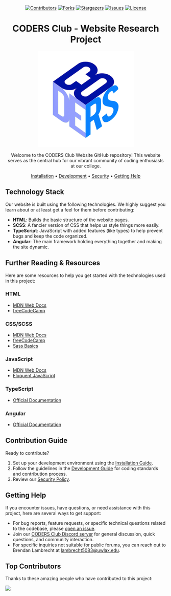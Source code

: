 <div align="center">

[![Contributors][contributors-shield]][contributors-url]
[![Forks][forks-shield]][forks-url]
[![Stargazers][stars-shield]][stars-url]
[![Issues][issues-shield]][issues-url]
[![License][license-shield]][license-url]

# CODERS Club - Website Research Project

<img src="src/assets/images/Logos/logo.png" alt="CODERS logo" width="300">

Welcome to the CODERS Club Website GitHub repository! This website serves as the central hub for our vibrant community of coding enthusiasts at our college.

[Installation](./INSTALL.md) &bull; [Development](./DEVELOPMENT.md) &bull; [Security](./SECURITY.md) &bull; [Getting Help](#getting-help)

</div>

## Technology Stack

Our website is built using the following technologies. We highly suggest you learn about or at least get a feel for them before contributing:

- **HTML**: Builds the basic structure of the website pages.
- **SCSS**: A fancier version of CSS that helps us style things more easily.
- **TypeScript**: JavaScript with added features (like types) to help prevent bugs and keep the code organized.
- **Angular**: The main framework holding everything together and making the site dynamic.

## Further Reading & Resources

Here are some resources to help you get started with the technologies used in this project:

### HTML

- [MDN Web Docs](https://developer.mozilla.org/en-US/docs/Web/HTML)
- [freeCodeCamp](https://www.freecodecamp.org/)

### CSS/SCSS

- [MDN Web Docs](https://developer.mozilla.org/en-US/docs/Web/CSS)
- [freeCodeCamp](https://www.freecodecamp.org/)
- [Sass Basics](https://sass-lang.com/guide)

### JavaScript

- [MDN Web Docs](https://developer.mozilla.org/en-US/docs/Web/JavaScript)
- [Eloquent JavaScript](https://eloquentjavascript.net/)

### TypeScript

- [Official Documentation](https://www.typescriptlang.org/)

### Angular

- [Official Documentation](https://angular.io/docs)

## Contribution Guide

Ready to contribute?

1. Set up your development environment using the [Installation Guide](./INSTALL.md).
2. Follow the guidelines in the [Development Guide](./DEVELOPMENT.md) for coding standards and contribution process.
3. Review our [Security Policy](./SECURITY.md).

## Getting Help

If you encounter issues, have questions, or need assistance with this project, here are several ways to get support:

- For bug reports, feature requests, or specific technical questions related to the codebase, please [open an issue](https://github.com/UWL-CODERS/CODERS_Website/issues).
- Join our [CODERS Club Discord server](https://discord.gg/UGupy2CVVq) for general discussion, quick questions, and community interaction.
- For specific inquiries not suitable for public forums, you can reach out to Brendan Lambrecht at lambrecht5083@uwlax.edu.

## Top Contributors

Thanks to these amazing people who have contributed to this project:

<a href="https://github.com/UWL-CODERS/CODERS_Website/graphs/contributors">
  <img src="https://contrib.rocks/image?repo=UWL-CODERS/CODERS_Website" />
</a>

<!-- Reference-style Links -->
<!-- https://www.markdownguide.org/basic-syntax/#reference-style-links -->
[contributors-shield]: https://img.shields.io/github/contributors/UWL-CODERS/CODERS_Website?style=for-the-badge
[contributors-url]: https://github.com/UWL-CODERS/CODERS_Website/graphs/contributors
[forks-shield]: https://img.shields.io/github/forks/UWL-CODERS/CODERS_Website?style=for-the-badge
[forks-url]: https://github.com/UWL-CODERS/CODERS_Website/network/members
[stars-shield]: https://img.shields.io/github/stars/UWL-CODERS/CODERS_Website?style=for-the-badge
[stars-url]: https://github.com/UWL-CODERS/CODERS_Website/stargazers
[issues-shield]: https://img.shields.io/github/issues/UWL-CODERS/CODERS_Website?style=for-the-badge
[issues-url]: https://github.com/UWL-CODERS/CODERS_Website/issues
[license-shield]: https://img.shields.io/github/license/UWL-CODERS/CODERS_Website?style=for-the-badge
[license-url]: https://github.com/UWL-CODERS/CODERS_Website/blob/master/LICENSE
